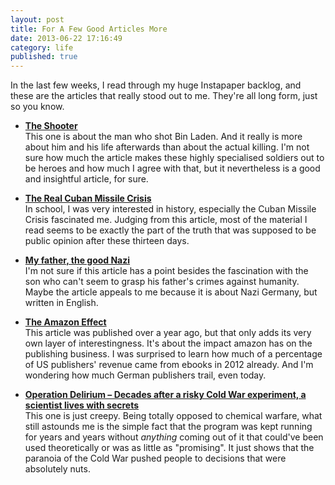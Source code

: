 ```yaml
---
layout: post
title: For A Few Good Articles More
date: 2013-06-22 17:16:49
category: life
published: true
---
```


In the last few weeks, I read through my huge Instapaper backlog, and these are the articles that really stood out to me. They're all long form, just so you know.

* **[The Shooter](http://cironline.org/node/4139)**  
This one is about the man who shot Bin Laden. And it really is more about him and his life afterwards than about the actual killing. I'm not sure how much the article makes these highly specialised soldiers out to be heroes and how much I agree with that, but it nevertheless is a good and insightful article, for sure. 

* **[The Real Cuban Missile Crisis](http://www.theatlantic.com/magazine/archive/2013/01/the-real-cuban-missile-crisis/309190/?single_page=true)**  
In school, I was very interested in history, especially the Cuban Missile Crisis fascinated me. Judging from this article, most of the material I read seems to be exactly the part of the truth that was supposed to be public opinion after these thirteen days.

* **[My father, the good Nazi](http://www.ft.com/intl/cms/s/2/7d6214f2-b2be-11e2-8540-00144feabdc0.html)**  
I'm not sure if this article has a point besides the fascination with the son who can't seem to grasp his father's crimes against humanity. Maybe the article appeals to me because it is about Nazi Germany, but written in English.

* **[The Amazon Effect](http://www.thenation.com/article/168125/amazon-effect)**  
This article was published over a year ago, but that only adds its very own layer of interestingness. It's about the impact amazon has on the publishing business. I was surprised to learn how much of a percentage of US publishers' revenue came from ebooks in 2012 already. And I'm wondering how much German publishers trail, even today. 

* **[Operation Delirium – Decades after a risky Cold War experiment, a scientist lives with secrets](http://www.newyorker.com/reporting/2012/12/17/121217fa_fact_khatchadourian)**  
This one is just creepy. Being totally opposed to chemical warfare, what still astounds me is the simple fact that the program was kept running for years and years without *anything* coming out of it that could've been used theoretically or was as little as "promising". It just shows that the paranoia of the Cold War pushed people to decisions that were absolutely nuts. 